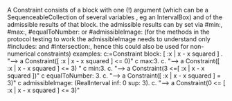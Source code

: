 A Constraint consists of a block with one (!) argument (which can be a SequenceableCollection of several variables , eg an IntervalBox) and of the admissible results of that block. the admissible results can by set via #min:, #max:, #equalToNumber:  or #admissibleImage: 
(for the methods in the protocol testing to work the admissibleImage needs to understand only #includes: and #intersection:, hence this could also be used for non-numerical constraints)
examples:
c:=Constraint block: [ :x | x - x squared ] . "--> a Constraint([ :x | x - x squared ] <= 0)"
c max:3.
c. "--> a Constraint([ :x | x - x squared ] <= 3) "
c min:3.
c. "--> a Constraint(3 <=[ :x |  x - x squared ])" 
c equalToNumber: 3.
c. "--> a Constraint([ :x | x - x squared ] = 3)" 
c admissibleImage: (RealInterval inf: 0 sup: 3).
c. "--> a Constraint(0 <= [ :x | x - x squared ] <= 3)"    
